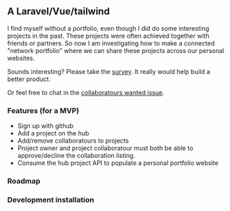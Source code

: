 ## A Laravel/Vue/tailwind
I find myself without a portfolio, even though I did do some interesting projects in the past. These projects were often achieved together with friends or partners. So now I am investigating how to make a connected "network portfolio" where we can share these projects across our personal websites.

Sounds interesting? Please take the [survey](https://docs.google.com/forms/d/e/1FAIpQLSflof9NgS6T14WwXv4tL7Z8CRWb0bL4Xz4uj5we_qlBZOgzIQ/viewform?usp=sf_link). It really would help build a better product.

Or feel free to chat in the [collaboratours wanted issue](www.google.com).

### Features (for a MVP)
* Sign up with github
* Add a project on the hub
* Add/remove collaboratours to projects
* Project owner and project collaboratour must both be able to approve/decline the collaboration listing.
* Consume the hub project API to populate a personal portfolio website

### Roadmap


### Development installation
